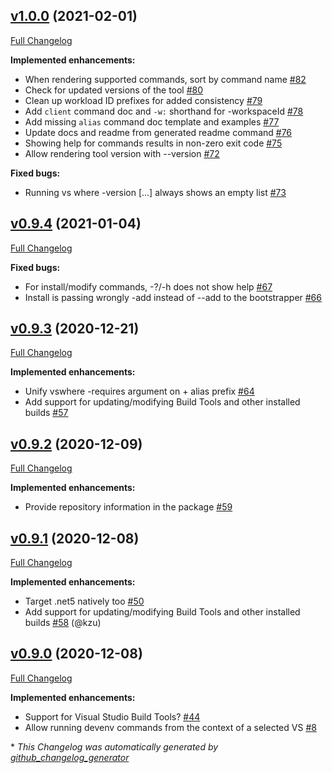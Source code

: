

## [v1.0.0](https://github.com/devlooped/dotnet-vs/tree/v1.0.0) (2021-02-01)

[Full Changelog](https://github.com/devlooped/dotnet-vs/compare/v0.9.4...v1.0.0)

**Implemented enhancements:**

- When rendering supported commands, sort by command name [\#82](https://github.com/devlooped/dotnet-vs/issues/82)
- Check for updated versions of the tool  [\#80](https://github.com/devlooped/dotnet-vs/issues/80)
- Clean up workload ID prefixes for added consistency [\#79](https://github.com/devlooped/dotnet-vs/issues/79)
- Add `client` command doc and `-w:` shorthand for -workspaceId [\#78](https://github.com/devlooped/dotnet-vs/issues/78)
- Add missing `alias` command doc template and examples [\#77](https://github.com/devlooped/dotnet-vs/issues/77)
- Update docs and readme from generated readme command [\#76](https://github.com/devlooped/dotnet-vs/issues/76)
- Showing help for commands results in non-zero exit code [\#75](https://github.com/devlooped/dotnet-vs/issues/75)
- Allow rendering tool version with --version [\#72](https://github.com/devlooped/dotnet-vs/issues/72)

**Fixed bugs:**

- Running vs where -version \[...\] always shows an empty list [\#73](https://github.com/devlooped/dotnet-vs/issues/73)

## [v0.9.4](https://github.com/devlooped/dotnet-vs/tree/v0.9.4) (2021-01-04)

[Full Changelog](https://github.com/devlooped/dotnet-vs/compare/v0.9.3...v0.9.4)

**Fixed bugs:**

- For install/modify commands, -?/-h does not show help [\#67](https://github.com/devlooped/dotnet-vs/issues/67)
- Install is passing wrongly -add instead of --add to the bootstrapper [\#66](https://github.com/devlooped/dotnet-vs/issues/66)

## [v0.9.3](https://github.com/devlooped/dotnet-vs/tree/v0.9.3) (2020-12-21)

[Full Changelog](https://github.com/devlooped/dotnet-vs/compare/v0.9.2...v0.9.3)

**Implemented enhancements:**

- Unify vswhere -requires argument on + alias prefix [\#64](https://github.com/devlooped/dotnet-vs/issues/64)
- Add support for updating/modifying Build Tools and other installed builds [\#57](https://github.com/devlooped/dotnet-vs/issues/57)

## [v0.9.2](https://github.com/devlooped/dotnet-vs/tree/v0.9.2) (2020-12-09)

[Full Changelog](https://github.com/devlooped/dotnet-vs/compare/v0.9.1...v0.9.2)

**Implemented enhancements:**

- Provide repository information in the package [\#59](https://github.com/devlooped/dotnet-vs/issues/59)

## [v0.9.1](https://github.com/devlooped/dotnet-vs/tree/v0.9.1) (2020-12-08)

[Full Changelog](https://github.com/devlooped/dotnet-vs/compare/v0.9.0...v0.9.1)

**Implemented enhancements:**

- Target .net5 natively too [\#50](https://github.com/devlooped/dotnet-vs/issues/50)
- Add support for updating/modifying Build Tools and other installed builds [\#58](https://github.com/devlooped/dotnet-vs/pull/58) (@kzu)

## [v0.9.0](https://github.com/devlooped/dotnet-vs/tree/v0.9.0) (2020-12-08)

[Full Changelog](https://github.com/devlooped/dotnet-vs/compare/1d0071fac69235e83dc873c226c2c2748d49ff7b...v0.9.0)

**Implemented enhancements:**

- Support for Visual Studio Build Tools? [\#44](https://github.com/devlooped/dotnet-vs/issues/44)
- Allow running devenv commands from the context of a selected VS [\#8](https://github.com/devlooped/dotnet-vs/issues/8)



\* *This Changelog was automatically generated by [github_changelog_generator](https://github.com/github-changelog-generator/github-changelog-generator)*

